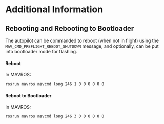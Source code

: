 # Additional Information

## Rebooting and Rebooting to Bootloader
The autopilot can be commanded to reboot (when not in flight) using the `MAV_CMD_PREFLIGHT_REBOOT_SHUTDOWN` message, and optionally, can be put into bootloader mode for flashing.

#### Reboot
In MAVROS:
```sh
rosrun mavros mavcmd long 246 1 0 0 0 0 0 0
```

#### Reboot to Bootloader
In MAVROS:
```sh
rosrun mavros mavcmd long 246 3 0 0 0 0 0 0
```
